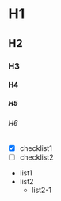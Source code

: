 # H1
## H2
### H3
#### H4
##### H5
###### H6

- [x] checklist1
- [ ] checklist2

* list1
* list2
  * list2-1
